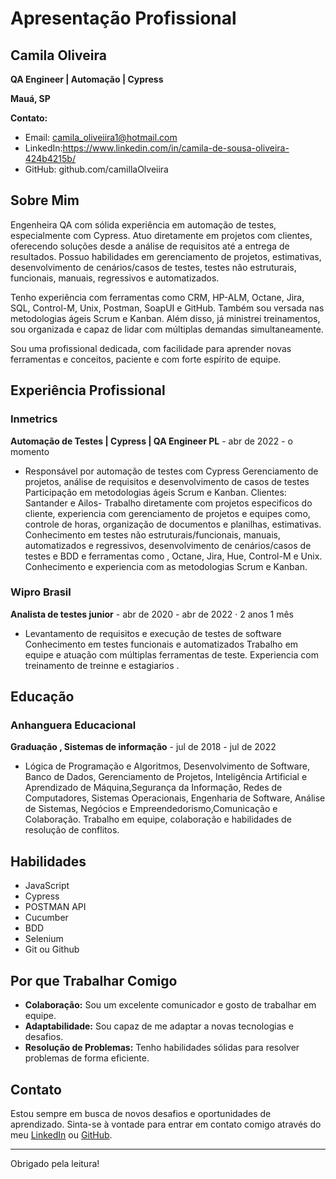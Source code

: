 # Apresentação Profissional

## Camila Oliveira

**QA Engineer | Automação | Cypress**

**Mauá, SP** 

**Contato:**
- Email: camila_oliveiira1@hotmail.com
- LinkedIn:https://www.linkedin.com/in/camila-de-sousa-oliveira-424b4215b/
- GitHub: github.com/camillaOlveiira

## Sobre Mim

Engenheira QA com sólida experiência em automação de testes, especialmente com Cypress. Atuo diretamente em projetos com clientes, oferecendo soluções desde a análise de requisitos 
até a entrega de resultados. Possuo habilidades em gerenciamento de projetos, estimativas, desenvolvimento de cenários/casos de testes, testes não estruturais, funcionais, manuais, 
regressivos e automatizados.

Tenho experiência com ferramentas como CRM, HP-ALM, Octane, Jira, SQL, Control-M, Unix, Postman, SoapUI e GitHub. Também sou versada nas metodologias ágeis Scrum e Kanban. 
Além disso, já ministrei treinamentos, sou organizada e capaz de lidar com múltiplas demandas simultaneamente.

Sou uma profissional dedicada, com facilidade para aprender novas ferramentas e conceitos, paciente e com forte espírito de equipe.

## Experiência Profissional

### Inmetrics  
**Automação de Testes | Cypress | QA Engineer PL** - abr de 2022 - o momento 
- Responsável por automação de testes com Cypress
Gerenciamento de projetos, análise de requisitos e desenvolvimento de casos de testes
Participação em metodologias ágeis Scrum e Kanban.
Clientes: 
Santander e Ailos- Trabalho diretamente com projetos especificos do cliente, experiencia com gerenciamento de projetos e equipes como, controle de horas, organização de documentos e
planilhas, estimativas. Conhecimento em testes não estruturais/funcionais, manuais, automatizados e regressivos, desenvolvimento de cenários/casos de testes e BDD e ferramentas como ,
Octane, Jira, Hue, Control-M e Unix. Conhecimento e experiencia com as metodologias Scrum e Kanban.

### Wipro Brasil
**Analista de testes junior** - abr de 2020 - abr de 2022 · 2 anos 1 mês
- Levantamento de requisitos e execução de testes de software
Conhecimento em testes funcionais e automatizados
Trabalho em equipe e atuação com múltiplas ferramentas de teste. Experiencia com treinamento de treinne e estagiarios .

## Educação

### Anhanguera Educacional
**Graduação , Sistemas de informação** - jul de 2018 - jul de 2022
- Lógica de Programação e Algoritmos, Desenvolvimento de Software, Banco de Dados, Gerenciamento de Projetos, Inteligência Artificial e Aprendizado de Máquina,Segurança da Informação,
Redes de Computadores, Sistemas Operacionais, Engenharia de Software, Análise de Sistemas, Negócios e Empreendedorismo,Comunicação e Colaboração.
Trabalho em equipe, colaboração e habilidades de resolução de conflitos.

## Habilidades

- JavaScript
- Cypress
- POSTMAN API
- Cucumber
- BDD
- Selenium
- Git ou Github

## Por que Trabalhar Comigo

- **Colaboração:** Sou um excelente comunicador e gosto de trabalhar em equipe.
- **Adaptabilidade:** Sou capaz de me adaptar a novas tecnologias e desafios.
- **Resolução de Problemas:** Tenho habilidades sólidas para resolver problemas de forma eficiente.

## Contato

Estou sempre em busca de novos desafios e oportunidades de aprendizado. Sinta-se à vontade para entrar em contato comigo através do meu 
[LinkedIn](https://www.linkedin.com/in/camila-de-sousa-oliveira-424b4215b/) ou [GitHub](https://github.com/camillaOliveiira/).

---

Obrigado pela leitura!


